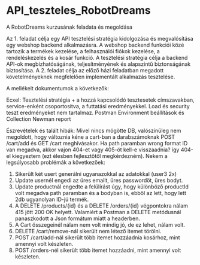 # API_teszteles_RobotDreams
A RobotDreams kurzusának feladata és megoldása

Az 1. feladat célja egy API tesztelési stratégia kidolgozása és megvalósítása egy webshop backend alkalmazásra. A webshop backend funkciói közé tartozik a termékek kezelése, a felhasználói fiókok kezelése, a rendeléskezelés és a kosár funkció. A tesztelési stratégia célja a backend API-ok megbízhatóságának, teljesítményének és alapszintű biztonságának biztosítása.
A 2. feladat célja az előző házi feladatban megadott követelményeknek megfelelően implementált alkalmazás tesztelése.

A mellékelt dokumentumok a következők:

Ecxel: Tesztelési stratégia + a hozzá kapcsolódó tesztesetek címszavakban, service-enként csoportosítva, a futtatási eredményekkel. Load és security teszt eredményeket nem tartalmaz.
Postman Environment beállítások és Collection
Newman report

Észrevételek és talált hibák:
Mivel nincs mögötte DB, valószínűleg nem megoldott, hogy változnia kéne a cart-ban a darabszámoknak POST /cart/add és GET /cart meghívásakor.
Ha path paramban wrong format ID van megadva, akkor vajon 404-et vagy 405-öt kell-e visszaadnia? így 404-el kiegyeztem (ezt élesben fejlesztőtől megkérdezném).
Nekem a legsúlyosabb problémák a következőek:
1. Sikerült két usert generálni ugyanazokkal az adatokkal (user3 2x)
2. Update usernél engedi az üres emailt, üres passwordöt, üres bodyt.
3. Update productnál engedte a felülírást úgy, hogy különböző productId volt megadva path paramban és a bodyban is, ebből az lett, hogy lett 2db ugyanolyan ID-jú termék.
4. A DELETE /products/{id} és a DELETE /orders/{id} végpontokra nálam 415 jött 200 OK helyett. Valamiért a Postman a DELETE metódusnál panaszkodott a Json formátum miatt a headerben.
5. A Cart összegeinél nálam nem volt mindig jó, de ez lehet, nálam volt.
6. DELETE /cart/remove-nál sikerült nem létező itemet törölni.
7. POST /cart/add-nál sikerült több itemet hozzáadnia kosárhoz, mint amennyi volt készleten.
8. POST /orders-nél sikerült több itemet hozzáadni, mint amennyi volt készleten.
